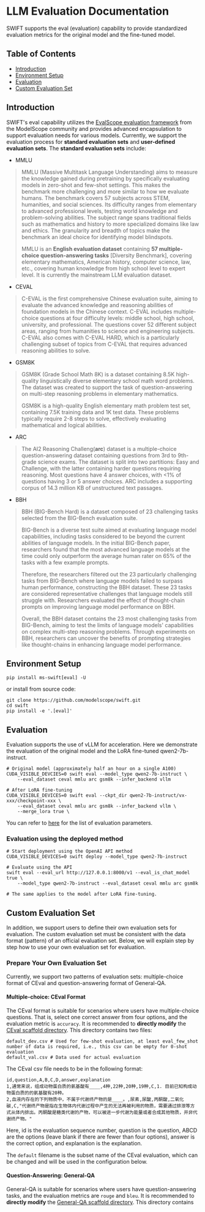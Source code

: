 # LLM Evaluation Documentation

SWIFT supports the eval (evaluation) capability to provide standardized evaluation metrics for the original model and the fine-tuned model.

## Table of Contents

- [Introduction](#Introduction)
- [Environment Setup](#Environment-setup)
- [Evaluation](#Evaluation)
- [Custom Evaluation Set](#Custom-Evaluation-Set)

## Introduction

SWIFT's eval capability utilizes the [EvalScope evaluation framework](https://github.com/modelscope/eval-scope) from the ModelScope community and provides advanced encapsulation to support evaluation needs for various models. Currently, we support the evaluation process for **standard evaluation sets** and **user-defined evaluation sets**. The **standard evaluation sets** include:

- MMLU

> MMLU (Massive Multitask Language Understanding) aims to measure the knowledge gained during pretraining by specifically evaluating models in zero-shot and few-shot settings. This makes the benchmark more challenging and more similar to how we evaluate humans. The benchmark covers 57 subjects across STEM, humanities, and social sciences. Its difficulty ranges from elementary to advanced professional levels, testing world knowledge and problem-solving abilities. The subject range spans traditional fields such as mathematics and history to more specialized domains like law and ethics. The granularity and breadth of topics make the benchmark an ideal choice for identifying model blindspots.
>
> MMLU is an **English evaluation dataset** containing **57 multiple-choice question-answering tasks** [Diversity Benchmark], covering elementary mathematics, American history, computer science, law, etc., covering human knowledge from high school level to expert level. It is currently the mainstream LLM evaluation dataset.

- CEVAL

> C-EVAL is the first comprehensive Chinese evaluation suite, aiming to evaluate the advanced knowledge and reasoning abilities of foundation models in the Chinese context. C-EVAL includes multiple-choice questions at four difficulty levels: middle school, high school, university, and professional. The questions cover 52 different subject areas, ranging from humanities to science and engineering subjects. C-EVAL also comes with C-EVAL HARD, which is a particularly challenging subset of topics from C-EVAL that requires advanced reasoning abilities to solve.

- GSM8K

> GSM8K (Grade School Math 8K) is a dataset containing 8.5K high-quality linguistically diverse elementary school math word problems. The dataset was created to support the task of question-answering on multi-step reasoning problems in elementary mathematics.
>
> GSM8K is a high-quality English elementary math problem test set, containing 7.5K training data and 1K test data. These problems typically require 2-8 steps to solve, effectively evaluating mathematical and logical abilities.

- ARC

> The AI2 Reasoning Challeng(**arc**) dataset is a multiple-choice question-answering dataset containing questions from 3rd to 9th-grade science exams. The dataset is split into two partitions: Easy and Challenge, with the latter containing harder questions requiring reasoning. Most questions have 4 answer choices, with <1% of questions having 3 or 5 answer choices. ARC includes a supporting corpus of 14.3 million KB of unstructured text passages.

- BBH

> BBH (BIG-Bench Hard) is a dataset composed of 23 challenging tasks selected from the BIG-Bench evaluation suite.
>
> BIG-Bench is a diverse test suite aimed at evaluating language model capabilities, including tasks considered to be beyond the current abilities of language models. In the initial BIG-Bench paper, researchers found that the most advanced language models at the time could only outperform the average human rater on 65% of the tasks with a few example prompts.
>
> Therefore, the researchers filtered out the 23 particularly challenging tasks from BIG-Bench where language models failed to surpass human performance, constructing the BBH dataset. These 23 tasks are considered representative challenges that language models still struggle with. Researchers evaluated the effect of thought-chain prompts on improving language model performance on BBH.
>
> Overall, the BBH dataset contains the 23 most challenging tasks from BIG-Bench, aiming to test the limits of language models' capabilities on complex multi-step reasoning problems. Through experiments on BBH, researchers can uncover the benefits of prompting strategies like thought-chains in enhancing language model performance.

## Environment Setup

```shell
pip install ms-swift[eval] -U
```

or install from source code:

```shell
git clone https://github.com/modelscope/swift.git
cd swift
pip install -e '.[eval]'
```

## Evaluation

Evaluation supports the use of vLLM for acceleration. Here we demonstrate the evaluation of the original model and the LoRA fine-tuned qwen2-7b-instruct.

```shell
# Original model (approximately half an hour on a single A100)
CUDA_VISIBLE_DEVCIES=0 swift eval --model_type qwen2-7b-instruct \
    --eval_dataset ceval mmlu arc gsm8k --infer_backend vllm

# After LoRA fine-tuning
CUDA_VISIBLE_DEVICES=0 swift eval --ckpt_dir qwen2-7b-instruct/vx-xxx/checkpoint-xxx \
    --eval_dataset ceval mmlu arc gsm8k --infer_backend vllm \
    --merge_lora true \
```

You can refer to [here](./Command-line-parameters.md#eval-parameters) for the list of evaluation parameters.

### Evaluation using the deployed method

```shell
# Start deployment using the OpenAI API method
CUDA_VISIBLE_DEVICES=0 swift deploy --model_type qwen2-7b-instruct

# Evaluate using the API
swift eval --eval_url http://127.0.0.1:8000/v1 --eval_is_chat_model true \
    --model_type qwen2-7b-instruct --eval_dataset ceval mmlu arc gsm8k

# The same applies to the model after LoRA fine-tuning.
```

## Custom Evaluation Set

In addition, we support users to define their own evaluation sets for evaluation. The custom evaluation set must be consistent with the data format (pattern) of an official evaluation set. Below, we will explain step by step how to use your own evaluation set for evaluation.

### Prepare Your Own Evaluation Set

Currently, we support two patterns of evaluation sets: multiple-choice format of CEval and question-answering format of General-QA.

#### Multiple-choice: CEval Format

The CEval format is suitable for scenarios where users have multiple-choice questions. That is, select one correct answer from four options, and the evaluation metric is `accuracy`. It is recommended to **directly modify** the [CEval scaffold directory](https://github.com/modelscope/swift/tree/main/examples/pytorch/llm/eval_example/custom_ceval). This directory contains two files:

```text
default_dev.csv # Used for few-shot evaluation, at least eval_few_shot number of data is required, i.e., this csv can be empty for 0-shot evaluation
default_val.csv # Data used for actual evaluation
```

The CEval csv file needs to be in the following format:

```csv
id,question,A,B,C,D,answer,explanation
1,通常来说，组成动物蛋白质的氨基酸有____,4种,22种,20种,19种,C,1. 目前已知构成动物蛋白质的的氨基酸有20种。
2,血液内存在的下列物质中，不属于代谢终产物的是____。,尿素,尿酸,丙酮酸,二氧化碳,C,"代谢终产物是指在生物体内代谢过程中产生的无法再被利用的物质，需要通过排泄等方式从体内排出。丙酮酸是糖类代谢的产物，可以被进一步代谢为能量或者合成其他物质，并非代谢终产物。"
```

Here, id is the evaluation sequence number, question is the question, ABCD are the options (leave blank if there are fewer than four options), answer is the correct option, and explanation is the explanation.

The `default` filename is the subset name of the CEval evaluation, which can be changed and will be used in the configuration below.

#### Question-Answering: General-QA

General-QA is suitable for scenarios where users have question-answering tasks, and the evaluation metrics are `rouge` and `bleu`. It is recommended to **directly modify** the [General-QA scaffold directory](https://github.com/modelscope/swift/tree/main/examples/pytorch/llm/eval_example/custom_general_qa). This directory contains
